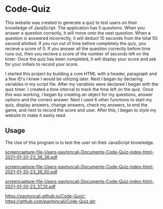 # Code-Quiz

This website was created to generate a quiz to test users on their knowledge of JavaScript. The application has 5 questions. When you answer a question correctly, it will move onto the next question. When a question is answered incorrectly, it will deduct 10 seconds from the total 50 second allotted. If you run out of time before completely the quiz, you recieve a score of 0. If you answer all the question correctly before time runs out, then you recieve a score of the number of seconds left on the timer. Once the quiz has been completed, it will display your score and ask for your initials to record your score. 

I started this project by building a core HTML with a header, paragraph and a few ID's I knew I would be utilizing later. Next I began by declaring variables in my script file. After my variables were declared I began with the quiz timer. I created a time interval to track the time left on the quiz. Once this was working, I began by creating an object for my questions, answer options and the correct answer. Next I used 6 other functions to start my quiz, display answers, change answers, check my answers, to end the game, and next to record the score and user. After this, I began to style my website to make it easily read.

## Usage

The Use of this program is to test the user on their JavaScript knowledge. 

[screencapture-file-Users-paytoncali-Documents-Code-Quiz-index-html-2021-01-20-23_36_36.pdf](https://github.com/paytoncali/Code-Quiz/files/5847079/screencapture-file-Users-paytoncali-Documents-Code-Quiz-index-html-2021-01-20-23_36_36.pdf)

[screencapture-file-Users-paytoncali-Documents-Code-Quiz-index-html-2021-01-20-23_36_50.pdf](https://github.com/paytoncali/Code-Quiz/files/5847080/screencapture-file-Users-paytoncali-Documents-Code-Quiz-index-html-2021-01-20-23_36_50.pdf)

[screencapture-file-Users-paytoncali-Documents-Code-Quiz-index-html-2021-01-20-23_37_10.pdf](https://github.com/paytoncali/Code-Quiz/files/5847081/screencapture-file-Users-paytoncali-Documents-Code-Quiz-index-html-2021-01-20-23_37_10.pdf)

https://paytoncali.github.io/Code-Quiz/;
https://github.com/paytoncali/Code-Quiz.git;
